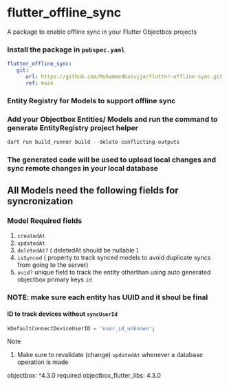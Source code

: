 # flutter_offline_sync

A package to enable offline sync in your Flutter Objectbox projects


### Install the package in `pubspec.yaml`

```yaml
flutter_offline_sync:
   git:
      url: https://github.com/MuhammedKasujja/flutter-offline-sync.git
      ref: main  
```

### Entity Registry for Models to support offline sync

### Add your Objectbox Entities/ Models and run the command to generate EntityRegistry project helper

```dart
dart run build_runner build --delete-conflicting-outputs
```

### The generated code will be used to upload local changes and sync remote changes in your local database

## All Models need the following fields for syncronization
### Model Required fields
1. `createdAt`
2. `updatedAt`
3. `deletedAt?`  ( deletedAt should be nullable )
4. `isSynced` ( property to track synced models to avoid duplicate syncs from going to the server)
5. `uuid?`  unique field to track the entity otherthan using auto generated objectbox primary keys `id` 

### NOTE: make sure each entity has UUID and it shoul be final

#### ID to track devices without `syncUserId`
```dart
kDefaultConnectDeviceUserID = 'user_id_unknown';
```

Note
 1. Make sure to revalidate (change) `updatedAt` whenever a database operation is made

 objectbox: ^4.3.0 required
 objectbox_flutter_libs: 4.3.0